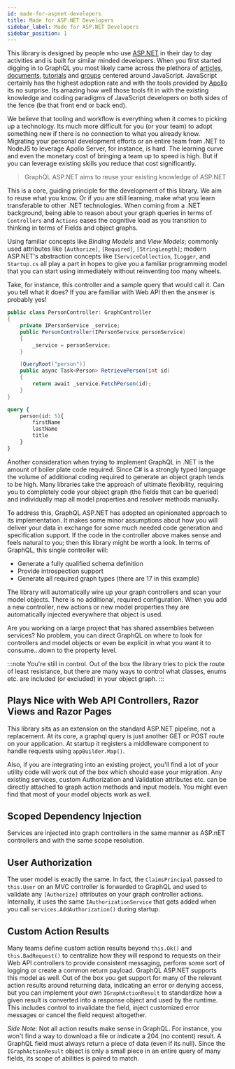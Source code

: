 ```yaml
---
id: made-for-aspnet-developers
title: Made for ASP.NET Developers
sidebar_label: Made for ASP.NET Developers
sidebar_position: 1
---
```


This library is designed by people who use [ASP.NET](https://dotnet.microsoft.com/en-us/apps/aspnet) in their day to day activities and is built for similar minded developers. When you first started digging in to GraphQL you most likely came across the plethora of [articles](https://www.graphqlweekly.com/), [documents](https://en.wikipedia.org/wiki/GraphQL), [tutorials](https://www.howtographql.com/) and [groups](https://www.apollographql.com/) centered around JavaScript. JavaScript certainly has the highest adoption rate and with the tools provided by [Apollo](https://www.apollographql.com/) its no surprise. Its amazing how well those tools fit in with the existing knowledge and coding paradigms of JavaScript developers on both sides of the fence (be that front end or back end).

We believe that tooling and workflow is everything when it comes to picking up a technology. Its much more difficult for you (or your team) to adopt something new if there is no connection to what you already know. Migrating your personal development efforts or an entire team from .NET to NodeJS to leverage Apollo Server, for instance, is hard. The learning curve and even the monetary cost of bringing a team up to speed is high. But if you can leverage existing skills you reduce that cost significantly.

> GraphQL ASP.NET aims to reuse your existing knowledge of ASP.NET

This is a core, guiding principle for the development of this library. We aim to reuse what you know. Or if you are still learning, make what you learn transferable to other .NET technologies. When coming from a .NET background, being able to reason about your graph queries in terms of `Controllers` and `Actions` eases the cognitive load as you transition to thinking in terms of Fields and object graphs.

Using familiar concepts like _Binding Models_ and _View Models_; commonly used attributes like `[Authorize]`, `[Required]`, `[StringLength]`; modern ASP.NET's abstraction concepts like `IServiceCollection`, `ILogger`, and `Startup.cs` all play a part in hopes to give you a familiar programming model that you can start using immediately without reinventing too many wheels.

Take, for instance, this controller and a sample query that would call it. Can you tell what it does? If you are familiar with Web API then the answer is probably yes!

```cs title="PersonController.cs"
public class PersonController: GraphController
{
    private IPersonService _service;
    public PersonController(IPersonService personService)
    {
        _service = personService;
    }

    [QueryRoot("person")]
    public async Task<Person> RetrievePerson(int id)
    {
        return await _service.FetchPerson(id);
    }
}
```

```graphql title="Sample Query"
query {
    person(id: 5){
        firstName
        lastName
        title
    }
}
```

Another consideration when trying to implement GraphQL in .NET is the amount of boiler plate code required. Since C# is a strongly typed language the volume of additional coding required to generate an object graph tends to be high. Many libraries take the approach of ultimate flexibility, requiring you to completely code your object graph (the fields that can be queried) and individually map all model properties and resolver methods manually.

To address this, GraphQL ASP.NET has adopted an opinionated approach to its implementation. It makes some minor assumptions about how you will deliver your data in exchange for some much needed code generation and specification support. If the code in the controller above makes sense and feels natural to you; then this library might be worth a look. In terms of GraphQL, this single controller will:

-   Generate a fully qualified schema definition
-   Provide introspection support
-   Generate all required graph types (there are 17 in this example)

The library will automatically wire up your graph controllers and scan your model objects. There is no additional, required configuration. When you add a new controller, new actions or new model properties they are automatically injected everywhere that object is used.

Are you working on a large project that has shared assemblies between services? No problem, you can direct GraphQL on where to look for controllers and model objects or even be explicit in what you want it to consume...down to the property level.

:::note
 You're still in control. Out of the box the library tries to pick the route of least resistance, but there are many ways to control what classes, enums etc. are included (or excluded) in your object graph. 
:::

## Plays Nice with Web API Controllers, Razor Views and Razor Pages

This library sits as an extension on the standard ASP.NET pipeline, not a replacement. At its core, a graphql query is just another GET or POST route on your application. At startup it registers a middleware component to handle requests using `appBuilder.Map()`.

Also, if you are integrating into an existing project, you'll find a lot of your utility code will work out of the box which should ease your migration. Any existing services, custom Authorization and Validation attributes etc. can be directly attached to graph action methods and input models. You might even find that most of your model objects work as well. 

## Scoped Dependency Injection

Services are injected into graph controllers in the same manner as ASP.nET controllers and with the same scope resolution. 

## User Authorization

The user model is exactly the same. In fact, the `ClaimsPrincipal` passed to `this.User` on an MVC controller is forwarded to GraphQL and used to validate any `[Authorize]` attributes on your graph controller actions. Internally, it uses the same `IAuthorizationService` that gets added when you call `services.AddAuthorization()` during startup.

## Custom Action Results

Many teams define custom action results beyond `this.Ok()` and `this.BadRequest()` to centralize how they will respond to requests on their Web API controllers to provide consistent messaging, perform some sort of logging or create a common return payload. GraphQL ASP.NET supports this model as well. Out of the box you get support for many of the relevant action results around returning data, indicating an error or denying access, but you can implement your own `IGraphActionResult` to standardize how a given result is converted into a response object and used by the runtime. This includes control to invalidate the field, inject customized error messages or cancel the field request altogether.

_Side Note:_ Not all action results make sense in GraphQL. For instance, you won't find a way to download a file or indicate a 204 (no content) result. A GraphQL field must always return a piece of data (even if its null). Since the `IGraphActionResult` object is only a small piece in an entire query of many fields, its scope of abilities is paired to match.
